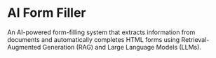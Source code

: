 # AI Form Filler

An AI-powered form-filling system that extracts information from documents and automatically completes HTML forms using Retrieval-Augmented Generation (RAG) and Large Language Models (LLMs).
